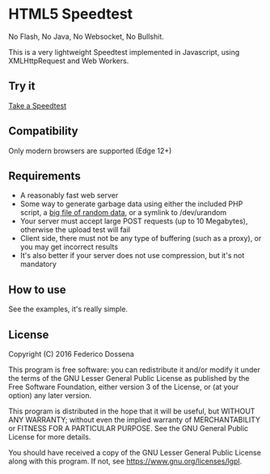# HTML5 Speedtest

No Flash, No Java, No Websocket, No Bullshit.

This is a very lightweight Speedtest implemented in Javascript, using XMLHttpRequest and Web Workers.

## Try it
[Take a Speedtest](http://speedtest.adolfintel.com)

## Compatibility
Only modern browsers are supported (Edge 12+)

## Requirements
 - A reasonably fast web server
 - Some way to generate garbage data using either the included PHP script, a [big file of random data](http://downloads.adolfintel.com/geth.php?r=speedtest-bigfile), or a symlink to /dev/urandom
 - Your server must accept large POST requests (up to 10 Megabytes), otherwise the upload test will fail
 - Client side, there must not be any type of buffering (such as a proxy), or you may get incorrect results
 - It's also better if your server does not use compression, but it's not mandatory

## How to use
See the examples, it's really simple.

## License
Copyright (C) 2016 Federico Dossena

This program is free software: you can redistribute it and/or modify
it under the terms of the GNU Lesser General Public License as published by
the Free Software Foundation, either version 3 of the License, or
(at your option) any later version.

This program is distributed in the hope that it will be useful,
but WITHOUT ANY WARRANTY; without even the implied warranty of
MERCHANTABILITY or FITNESS FOR A PARTICULAR PURPOSE.  See the
GNU General Public License for more details.

You should have received a copy of the GNU Lesser General Public License
along with this program.  If not, see <https://www.gnu.org/licenses/lgpl>.
